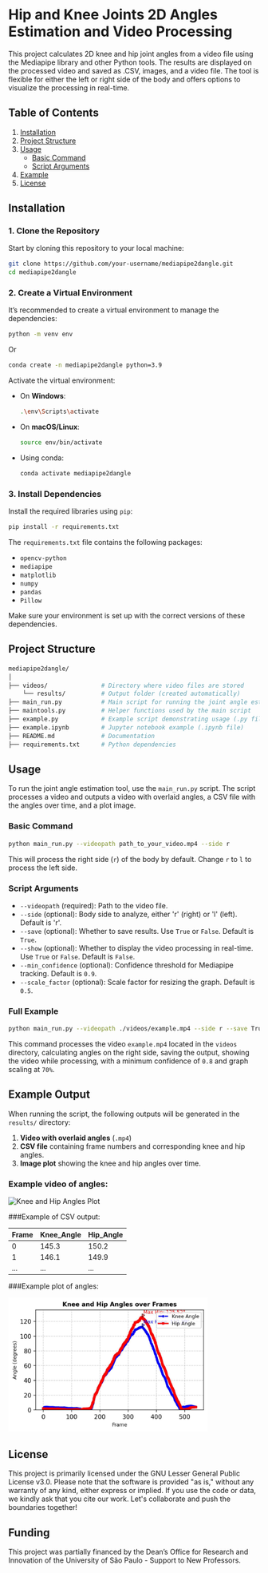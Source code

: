 # Hip and Knee Joints 2D Angles Estimation and Video Processing

This project calculates 2D knee and hip joint angles from a video file using the Mediapipe library and other Python tools. The results are displayed on the processed video and saved as .CSV, images, and a video file. The tool is flexible for either the left or right side of the body and offers options to visualize the processing in real-time.

## Table of Contents
1. [Installation](#installation)
2. [Project Structure](#project-structure)
3. [Usage](#usage)
    - [Basic Command](#basic-command)
    - [Script Arguments](#script-arguments)
4. [Example](#example)
5. [License](#license)

## Installation

### 1. Clone the Repository
Start by cloning this repository to your local machine:

```bash
git clone https://github.com/your-username/mediapipe2dangle.git
cd mediapipe2dangle
```

### 2. Create a Virtual Environment
It’s recommended to create a virtual environment to manage the dependencies:

```bash
python -m venv env
```
Or
```bash
conda create -n mediapipe2dangle python=3.9
```

Activate the virtual environment:

- On **Windows**:
  ```bash
  .\env\Scripts\activate
  ```
- On **macOS/Linux**:
  ```bash
  source env/bin/activate
  ```
- Using conda:
  ```bash
  conda activate mediapipe2dangle
  ```

### 3. Install Dependencies
Install the required libraries using `pip`:

```bash
pip install -r requirements.txt
```

The `requirements.txt` file contains the following packages:
- `opencv-python`
- `mediapipe`
- `matplotlib`
- `numpy`
- `pandas`
- `Pillow`

Make sure your environment is set up with the correct versions of these dependencies.

## Project Structure

```bash
mediapipe2dangle/
│
├── videos/               # Directory where video files are stored
    └── results/          # Output folder (created automatically)
├── main_run.py           # Main script for running the joint angle estimation
├── maintools.py          # Helper functions used by the main script
├── example.py            # Example script demonstrating usage (.py file)
├── example.ipynb         # Jupyter notebook example (.ipynb file)
├── README.md             # Documentation
├── requirements.txt      # Python dependencies
```

## Usage

To run the joint angle estimation tool, use the `main_run.py` script. The script processes a video and outputs a video with overlaid angles, a CSV file with the angles over time, and a plot image.

### Basic Command

```bash
python main_run.py --videopath path_to_your_video.mp4 --side r
```

This will process the right side (`r`) of the body by default. Change `r` to `l` to process the left side.

### Script Arguments

- `--videopath` (required): Path to the video file.
- `--side` (optional): Body side to analyze, either 'r' (right) or 'l' (left). Default is 'r'.
- `--save` (optional): Whether to save results. Use `True` or `False`. Default is `True`.
- `--show` (optional): Whether to display the video processing in real-time. Use `True` or `False`. Default is `False`.
- `--min_confidence` (optional): Confidence threshold for Mediapipe tracking. Default is `0.9`.
- `--scale_factor` (optional): Scale factor for resizing the graph. Default is `0.5`.

### Full Example

```bash
python main_run.py --videopath ./videos/example.mp4 --side r --save True --show True --min_confidence 0.8 --scale_factor 0.7
```

This command processes the video `example.mp4` located in the `videos` directory, calculating angles on the right side, saving the output, showing the video while processing, with a minimum confidence of `0.8` and graph scaling at `70%`.

## Example Output

When running the script, the following outputs will be generated in the `results/` directory:
1. **Video with overlaid angles** (`.mp4`)
2. **CSV file** containing frame numbers and corresponding knee and hip angles.
3. **Image plot** showing the knee and hip angles over time.

### Example video of angles:

![Knee and Hip Angles Plot](videos/example_giff.gif)

###Example of CSV output:

| Frame | Knee_Angle | Hip_Angle |
|-------|------------|-----------|
| 0     | 145.3      | 150.2     |
| 1     | 146.1      | 149.9     |
| ...   | ...        | ...       |

###Example plot of angles:

<img src="videos/results/video_test_1/video_test_1_markerless_r.jpg" alt="Knee and Hip Angles Plot" width="400"/>


## License
This project is primarily licensed under the GNU Lesser General Public License v3.0. Please note that the software is provided "as is," without any warranty of any kind, either express or implied. If you use the code or data, we kindly ask that you cite our work. Let's collaborate and push the boundaries together!

## Funding
This project was partially financed by the Dean’s Office for Research and Innovation of the University of São Paulo - Support to New Professors.
